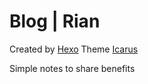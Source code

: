# Blog | Rian

Created by [Hexo](https://hexo.io/)
Theme [Icarus](https://github.com/ppoffice/hexo-theme-icarus)

Simple notes to share benefits